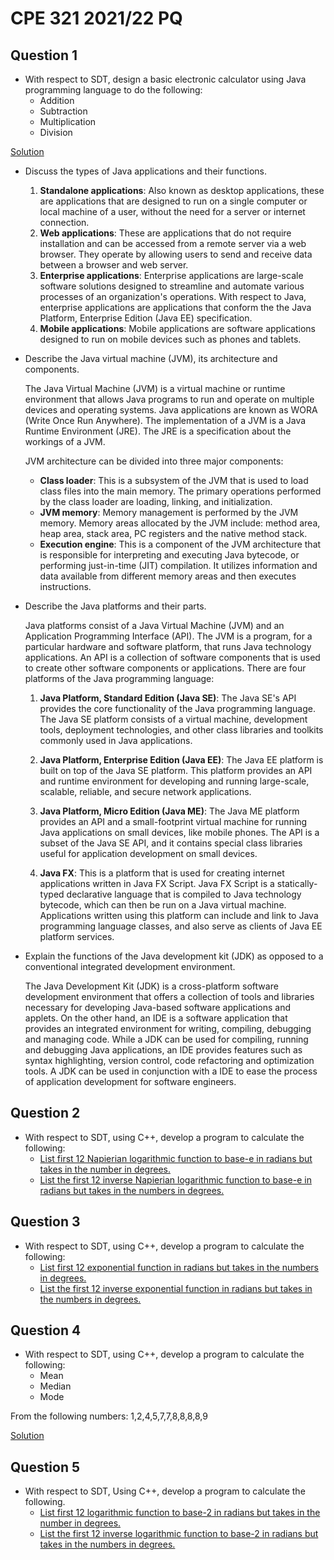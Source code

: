 # CPE 321 2021/22 PQ

## Question 1

- With respect to SDT, design a basic electronic calculator using Java programming language to do the following:
    - Addition
    - Subtraction
    - Multiplication
    - Division

[Solution](./q1.java)

- Discuss the types of Java applications and their functions.
    1. **Standalone applications**: Also known as desktop applications, these are applications that are designed to run on a single computer or local machine of a user, without the need for a server or internet connection.
    2. **Web applications**: These are applications that do not require installation and can be accessed from a remote server 
    via a web browser. They operate by allowing users to send and receive data between a browser and web server.
    3. **Enterprise applications**: Enterprise applications are large-scale software solutions designed to streamline and automate various processes of an organization's operations. With respect to Java, enterprise applications are applications that conform the the Java Platform, Enterprise Edition (Java EE) specification. 
    4. **Mobile applications**: Mobile applications are software applications designed to run on mobile devices such as phones and tablets. 

- Describe the Java virtual machine (JVM), its architecture and components.

    The Java Virtual Machine (JVM) is a virtual machine or runtime environment that allows Java programs to run and operate on multiple devices and operating systems. Java applications are known as WORA (Write Once Run Anywhere). The implementation of a JVM is a Java Runtime Environment (JRE). The JRE is a specification about the workings of a JVM.

    JVM architecture can be divided into three major components:

    - **Class loader**: This is a subsystem of the JVM that is used to load class files into the main memory. The primary operations performed by the class loader are loading, linking, and initialization.
    - **JVM memory**: Memory management is performed by the JVM memory. Memory areas allocated by the JVM include: method area, heap area, stack area, PC registers and the native method stack.
    - **Execution engine**: This is a component of the JVM architecture that is responsible for interpreting and executing Java bytecode, or performing just-in-time (JIT) compilation. It utilizes information and data available from different memory areas and then executes instructions.
- Describe the Java platforms and their parts.
    
    Java platforms consist of a Java Virtual Machine (JVM) and an Application Programming Interface (API). The JVM is a program, for a particular hardware and software platform, that runs Java technology applications. An API is a collection of software components that is used to create other software components or applications. There are four platforms of the Java programming language:

    1. **Java Platform, Standard Edition (Java SE)**: The Java SE's API provides the core functionality of the Java programming language. The Java SE platform consists of a virtual machine, development tools, deployment technologies, and other class libraries and toolkits commonly used in Java applications.

    2. **Java Platform, Enterprise Edition (Java EE)**: The Java EE platform is built on top of the Java SE platform. This platform provides an API and runtime environment for developing and running large-scale, scalable, reliable, and secure network applications.

    3. **Java Platform, Micro Edition (Java ME)**: The Java ME platform provides an API and a small-footprint virtual machine for running Java applications on small devices, like mobile phones. The API is a subset of the Java SE API, and it contains special class libraries useful for application development on small devices.
    
    4. **Java FX**: This is a platform that is used for creating internet applications written in Java FX Script. Java FX Script is a statically-typed declarative language that is compiled to Java technology bytecode, which can then be run on a Java virtual machine. Applications written using this platform can include and link to Java programming language classes, and also serve as clients of Java EE platform services.

- Explain the functions of the Java development kit (JDK) as opposed to a conventional integrated development environment.

    The Java Development Kit (JDK) is a cross-platform software development environment that offers a collection of tools and libraries necessary for developing Java-based software applications and applets. On the other hand, an IDE is a software application that provides an integrated environment for writing, compiling, debugging and managing code. While a JDK can be used for compiling, running and debugging Java applications, an IDE provides features such as syntax highlighting, version control, code refactoring and optimization tools. A JDK can be used in conjunction with a IDE to ease the process of application development for software engineers. 

## Question 2

- With respect to SDT, using C++, develop a program to calculate the following:
    - [List first 12 Napierian logarithmic function to base-e in radians but takes in the number in degrees.](./q2i.cpp)
    - [List the first 12 inverse Napierian logarithmic function to base-e in radians but takes in the numbers in degrees.](./q2ii.cpp)


## Question 3

- With respect to SDT, using C++, develop a program to calculate the following:
    - [List first 12 exponential function in radians but takes in the numbers in degrees.](./q3i.cpp)
    - [List the first 12 inverse exponential function in radians but takes in the numbers in degrees.](./q3ii.cpp)

## Question 4

- With respect to SDT, using C++, develop a program to calculate the following:
    - Mean
    - Median
    - Mode

From the following numbers: 1,2,4,5,7,7,8,8,8,8,9

[Solution](./q4.cpp)

## Question 5

- With respect to SDT, Using C++, develop a program to calculate the following.
    - [List first 12 logarithmic function to base-2 in radians but takes in the number in degrees.](./q5i.cpp)
    - [List the first 12 inverse logarithmic function to base-2 in radians but takes in the numbers in degrees.](./q5ii.cpp)